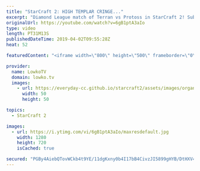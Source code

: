 ```yaml
---
title: "StarCraft 2: HIGH TEMPLAR CRINGE..."
excerpt: "Diamond League match of Terran vs Protoss in StarCraft 2! Subscribe for more videos: http://lowko.tv/youtube More StarCraft 2 casts: https://bit.ly/2HS9Qm6  If you have an awesome replay of StarCraft 2 that you think is worth casting, you can send it to replays@lowko.tv.  Check out Lowko merchandise:"
originalUrl: https://youtube.com/watch?v=6gB1ptA3aIo
type: video
length: PT31M13S
publishedDateTime: 2019-04-02T09:55:28Z
heat: 52

featuredContent: "<iframe width=\"800\" height=\"500\" frameborder=\"0\" src=\"https://www.youtube.com/embed/6gB1ptA3aIo\" allow=\"accelerometer; autoplay; encrypted-media; gyroscope; picture-in-picture\" allowfullscreen></iframe>"

provider:
  name: LowkoTV
  domain: lowko.tv
  images:
    - url: https://everyday-cc.github.io/starcraft2/assets/images/organizations/lowko.tv-50x50.jpg
      width: 50
      height: 50

topics:
  - StarCraft 2

images:
  - url: https://i.ytimg.com/vi/6gB1ptA3aIo/maxresdefault.jpg
    width: 1280
    height: 720
    isCached: true

secured: "PGBy4AiebQTovWCkb4t9YE/11dgKxny0b4I17bB4CivzJI5899gHYB/DtHXV4+bgZPrv+NL+SNv9J3CAIlNNuGft/PQPvxSG7rXVqREADE5owdh8/j0/g7H7DO/ZnUaxiYNcTcehjSjWsFriT63JYQja9Ul5H7+QtlOESj2OWhDIEH4p1dGQZysQm+zUwWEH0JGyi/LDhTU2s8fWKoBNvhm9hPLmVfdmJIv/9UgjXv8jP6fTkTW1lrzjOPqNr8DjnIKDYyfgGYhn0Jall5uPcaEKL39dY3FzYBrPMqC/EvhT2bmiHJX57K7fgd0NaCXyLA9+rV1+5zkfgPZI3/Fm9UXErNQRb5w3jj3MFEOlwlV7dVilWrcbq4q1tkY4f2sP70XuPFj2I3FVjeSciy/m+rpqKi8D6HW2dU32XnddzSY=;1roWoQMMWVHgabtK8BXeLA=="
---
```


